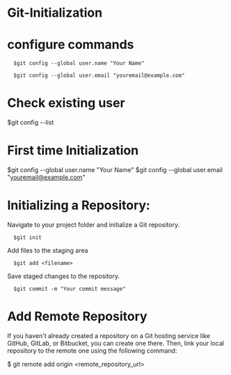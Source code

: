 # Git-Initialization

# configure commands
      
      $git config --global user.name "Your Name"

      $git config --global user.email "youremail@example.com"


# Check existing user 
$git config --list


# First time Initialization 
$git config --global user.name "Your Name"
$git config --global user.email "youremail@example.com"

# Initializing a Repository: 
Navigate to your project folder and initialize a Git repository.
      
      $git init
Add files to the staging area

      $git add <filename>

Save staged changes to the repository.

      $git commit -m "Your commit message"

# Add Remote Repository
If you haven't already created a repository on a Git hosting service like GitHub, GitLab, or Bitbucket, you can create one there. Then, link your local repository to the remote one using the following command:

$ git remote add origin <remote_repository_url>
